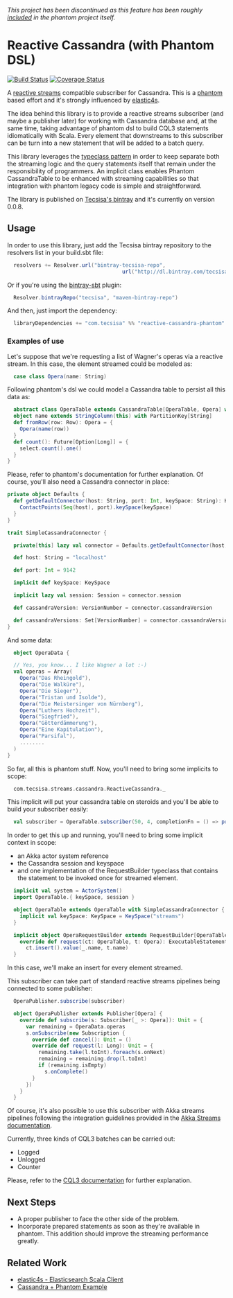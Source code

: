 *This project has been discontinued as this feature has been roughly [included](https://github.com/websudos/phantom/pull/348) in the phantom project itself.*

Reactive Cassandra (with Phantom DSL)
=================================

[![Build Status](https://travis-ci.org/Tecsisa/reactive-cassandra-phantom.svg?branch=master)](https://travis-ci.org/Tecsisa/reactive-cassandra-phantom)
[![Coverage Status](https://coveralls.io/repos/Tecsisa/reactive-cassandra-phantom/badge.svg?branch=master&service=github)](https://coveralls.io/github/Tecsisa/reactive-cassandra-phantom?branch=master)

A [reactive streams] compatible subscriber for Cassandra. This is a [phantom] based effort and it's strongly influenced by [elastic4s].

The idea behind this library is to provide a reactive streams subscriber (and maybe a publisher later) for working with Cassandra database and, at the same time, taking advantage of phantom dsl to build CQL3 statements idiomatically with Scala. Every element that downstreams to this subscriber can be turn into a new statement that will be added to a batch query.

This library leverages the [typeclass pattern] in order to keep separate both the streaming logic and the query statements itself that remain under the responsibility of programmers. An implicit class enables Phantom CassandraTable to be enhanced with streaming capabilities so that integration with phantom legacy code is simple and straightforward.

The library is published on [Tecsisa's bintray] and it's currently on version 0.0.8.

## Usage

In order to use this library, just add the Tecsisa bintray repository to the resolvers list in your build.sbt file:

```Scala
  resolvers += Resolver.url("bintray-tecsisa-repo",
                                     url("http://dl.bintray.com/tecsisa/maven-bintray-repo"))
```

Or if you're using the [bintray-sbt] plugin:

```Scala
  Resolver.bintrayRepo("tecsisa", "maven-bintray-repo")
```

And then, just import the dependency:

```Scala
  libraryDependencies += "com.tecsisa" %% "reactive-cassandra-phantom" % "0.0.8"
```

### Examples of use

Let's suppose that we're requesting a list of Wagner's operas via a reactive stream. In this case, the element streamed could be modeled as:

```Scala
  case class Opera(name: String)
```

Following phantom's dsl we could model a Cassandra table to persist all this data as:

```Scala
  abstract class OperaTable extends CassandraTable[OperaTable, Opera] with SimpleCassandraConnector {
  object name extends StringColumn(this) with PartitionKey[String]
  def fromRow(row: Row): Opera = {
    Opera(name(row))
  }
  def count(): Future[Option[Long]] = {
    select.count().one()
  }
}
```

Please, refer to phantom's documentation for further explanation. Of course, you'll also need a Cassandra connector in place:

```Scala
private object Defaults {
  def getDefaultConnector(host: String, port: Int, keySpace: String): KeySpaceDef = {
    ContactPoints(Seq(host), port).keySpace(keySpace)
  }
}

trait SimpleCassandraConnector {

  private[this] lazy val connector = Defaults.getDefaultConnector(host, port, keySpace.name)

  def host: String = "localhost"

  def port: Int = 9142

  implicit def keySpace: KeySpace

  implicit lazy val session: Session = connector.session

  def cassandraVersion: VersionNumber = connector.cassandraVersion

  def cassandraVersions: Set[VersionNumber] = connector.cassandraVersions
}
```

And some data:

```Scala
  object OperaData {

  // Yes, you know... I like Wagner a lot :-)
  val operas = Array(
    Opera("Das Rheingold"),
    Opera("Die Walküre"),
    Opera("Die Sieger"),
    Opera("Tristan und Isolde"),
    Opera("Die Meistersinger von Nürnberg"),
    Opera("Luthers Hochzeit"),
    Opera("Siegfried"),
    Opera("Götterdämmerung"),
    Opera("Eine Kapitulation"),
    Opera("Parsifal"),
    ........
  )
}
```

So far, all this is phantom stuff. Now, you'll need to bring some implicits to scope:

```Scala
  com.tecsisa.streams.cassandra.ReactiveCassandra._
```

This implicit will put your cassandra table on steroids and you'll be able to build your subscriber easily:

```Scala
  val subscriber = OperaTable.subscriber(50, 4, completionFn = () => println("streaming finished!"))
```

In order to get this up and running, you'll need to bring some implicit context in scope:

- an Akka actor system reference
- the Cassandra session and keyspace
- and one implementation of the RequestBuilder typeclass that contains the statement to be invoked once for streamed element.

```Scala
  implicit val system = ActorSystem()
  import OperaTable.{ keySpace, session }

  object OperaTable extends OperaTable with SimpleCassandraConnector {
    implicit val keySpace: KeySpace = KeySpace("streams")
  }

  implicit object OperaRequestBuilder extends RequestBuilder[OperaTable, Opera] {
    override def request(ct: OperaTable, t: Opera): ExecutableStatement =
      ct.insert().value(_.name, t.name)
  }  
```

In this case, we'll make an insert for every element streamed.

This subscriber can take part of standard reactive streams pipelines being connected to some publisher:

```Scala
  OperaPublisher.subscribe(subscriber)

  object OperaPublisher extends Publisher[Opera] {
    override def subscribe(s: Subscriber[_ >: Opera]): Unit = {
      var remaining = OperaData.operas
      s.onSubscribe(new Subscription {
        override def cancel(): Unit = ()
        override def request(l: Long): Unit = {
          remaining.take(l.toInt).foreach(s.onNext)
          remaining = remaining.drop(l.toInt)
          if (remaining.isEmpty)
            s.onComplete()
        }
      })
    }
  }
```

Of course, it's also possible to use this subscriber with Akka streams pipelines following the integration guidelines provided in the [Akka Streams documentation].

Currently, three kinds of CQL3 batches can be carried out:

- Logged
- Unlogged
- Counter

Please, refer to the [CQL3 documentation] for further explanation.

## Next Steps

- A proper publisher to face the other side of the problem.
- Incorporate prepared statements as soon as they're available in phantom. This addition should improve the streaming performance greatly.

## Related Work

- [elastic4s - Elasticsearch Scala Client]
- [Cassandra + Phantom Example]

[reactive streams]: http://www.reactive-streams.org/
[phantom]: https://github.com/websudos/phantom
[elastic4s]: https://github.com/sksamuel/elastic4s
[typeclass pattern]: http://danielwestheide.com/blog/2013/02/06/the-neophytes-guide-to-scala-part-12-type-classes.html
[Tecsisa's bintray]: https://bintray.com/tecsisa/maven-bintray-repo
[bintray-sbt]: https://github.com/softprops/bintray-sbt
[Akka Streams documentation]:  http://doc.akka.io/docs/akka-stream-and-http-experimental/1.0/scala/stream-integrations.html#Integrating_with_Reactive_Streams
[CQL3 documentation]: http://docs.datastax.com/en/cql/3.1/cql/cql_reference/batch_r.html
[elastic4s - Elasticsearch Scala Client]: https://github.com/sksamuel/elastic4s
[Cassandra + Phantom Example]: https://github.com/thiagoandrade6/cassandra-phantom
